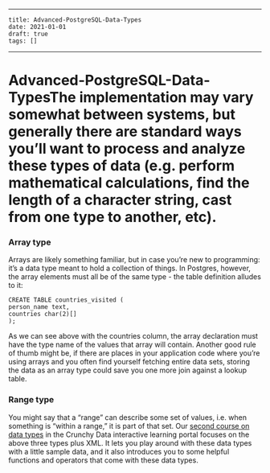 
---
    title: Advanced-PostgreSQL-Data-Types
    date: 2021-01-01    
    draft: true
    tags: []
---
# Advanced-PostgreSQL-Data-TypesThe implementation may vary somewhat between systems, but generally there are standard ways you’ll want to process and analyze these types of data (e.g. perform mathematical calculations, find the length of a character string, cast from one type to another, etc).
### Array type
Arrays are likely something familiar, but in case you’re new to programming: it’s a data type meant to hold a collection of things.
In Postgres, however, the array elements must all be of the same type - the table definition alludes to it:
```
CREATE TABLE countries_visited (
person_name text,
countries char(2)[]
);
```
As we can see above with the countries column, the array declaration must have the type name of the values that array will contain.
Another good rule of thumb might be, if there are places in your application code where you’re using arrays and you often find yourself fetching entire data sets, storing the data as an array type could save you one more join against a lookup table.
### Range type
You might say that a “range” can describe some set of values, i.e. when something is “within a range,” it is part of that set.
Our [second course on data types](https://learn.crunchydata.com/postgresql-devel/courses/basics/advdatatype) in the Crunchy Data interactive learning portal focuses on the above three types plus XML.
It lets you play around with these data types with a little sample data, and it also introduces you to some helpful functions and operators that come with these data types.
